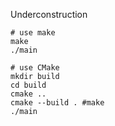 Underconstruction

```
# use make
make
./main
```

```
# use CMake
mkdir build 
cd build
cmake ..
cmake --build . #make
./main
```
